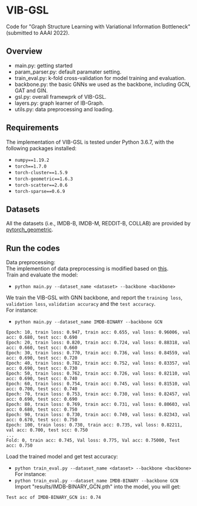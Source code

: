 # VIB-GSL
Code for "Graph Structure Learning with Variational Information Bottleneck" (submitted to AAAI 2022).

## Overview
- main.py: getting started
- param_parser.py: default paramater setting.
- train_eval.py: k-fold cross-validation for model training and evaluation. 
- backbone.py: the basic GNNs we used as the backbone, including GCN, GAT and GIN.
- gsl.py: overall framewprk of VIB-GSL.
- layers.py: graph learner of IB-Graph.
- utils.py: data preprocessing and loading.

## Requirements
The implementation of VIB-GSL is tested under Python 3.6.7, with the following packages installed:
* `numpy==1.19.2`
* `torch==1.7.0`
* `torch-cluster==1.5.9`
* `torch-geometric==1.6.3`
* `torch-scatter==2.0.6`
* `torch-sparse==0.6.9`

## Datasets
All the datasets (i.e., IMDB-B, IMDB-M, REDDIT-B, COLLAB) are provided by [pytorch_geometric](https://pytorch-geometric.readthedocs.io/en/latest/modules/datasets.html#torch_geometric.datasets.TUDataset). 

## Run the codes
Data preprocessing:  
The implemention of data preprocessing is modified based on [this](https://github.com/rusty1s/pytorch_geometric/blob/master/benchmark/kernel/datasets.py).  
Train and evaluate the model:
* `python main.py --dataset_name <dataset> --backbone <backbone>`  

We train the VIB-GSL with GNN backbone, and report the `training loss`, `validation loss`, `validation accuracy` and the `test accuracy`.  
For instance:
* `python main.py --dataset_name IMDB-BINARY --backbone GCN` 
```
Epoch: 10, train loss: 0.947, train acc: 0.655, val loss: 0.96006, val acc: 0.680, test scc: 0.690
Epoch: 20, train loss: 0.820, train acc: 0.724, val loss: 0.88318, val acc: 0.660, test scc: 0.660
Epoch: 30, train loss: 0.770, train acc: 0.736, val loss: 0.84559, val acc: 0.690, test scc: 0.720
Epoch: 40, train loss: 0.782, train acc: 0.752, val loss: 0.83357, val acc: 0.690, test scc: 0.730
Epoch: 50, train loss: 0.762, train acc: 0.726, val loss: 0.82110, val acc: 0.690, test scc: 0.740
Epoch: 60, train loss: 0.754, train acc: 0.745, val loss: 0.81510, val acc: 0.700, test scc: 0.740
Epoch: 70, train loss: 0.753, train acc: 0.730, val loss: 0.82457, val acc: 0.690, test scc: 0.690
Epoch: 80, train loss: 0.769, train acc: 0.731, val loss: 0.80603, val acc: 0.680, test scc: 0.750
Epoch: 90, train loss: 0.730, train acc: 0.749, val loss: 0.82343, val acc: 0.670, test scc: 0.750
Epoch: 100, train loss: 0.730, train acc: 0.735, val loss: 0.82211, val acc: 0.700, test scc: 0.750
...
Fold: 0, train acc: 0.745, Val loss: 0.775, Val acc: 0.75000, Test acc: 0.750
```

Load the trained model and get test accuracy:
* `python train_eval.py --dataset_name <dataset> --backbone <backbone>` 
For instance:
* `python train_eval.py --dataset_name IMDB-BINARY --backbone GCN`
Import "results/IMDB-BINARY_GCN.pth" into the model, you will get:
```
Test acc of IMDB-BINARY_GCN is: 0.74
```


